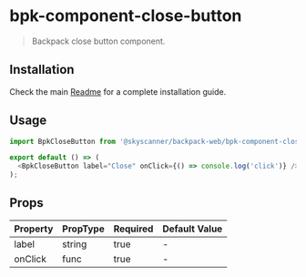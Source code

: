 # bpk-component-close-button

> Backpack close button component.

## Installation

Check the main [Readme](https://github.com/skyscanner/backpack#usage) for a complete installation guide.

## Usage

```js
import BpkCloseButton from '@skyscanner/backpack-web/bpk-component-close-button';

export default () => (
  <BpkCloseButton label="Close" onClick={() => console.log('click')} />
);
```

## Props

| Property | PropType | Required | Default Value |
| -------- | -------- | -------- | ------------- |
| label    | string   | true     | -             |
| onClick  | func     | true     | -             |
